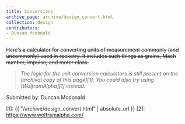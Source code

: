 ```yaml
---
title: Conversions
archive_page: archive/design_convert.html
collection: design
contributors:
- Duncan Mcdonald
---
```

~~Here’s a calculator for converting units of measurement commonly (and uncommonly) used in rocketry. It includes such things as grains, Mach number, impulse, and motor class.~~

> _The logic for the unit conversion calculators is still present on the [archival copy of this page][1]._
> _You could also try using [WolframAlpha][1] instead._

Submitted by: Duncan Mcdonald

[1]: {{ "/archive/design_convert.html" | absolute_url }}
[2]: https://www.wolframalpha.com/
